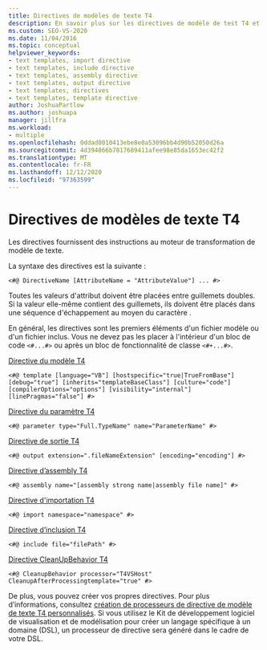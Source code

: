 ```yaml
---
title: Directives de modèles de texte T4
description: En savoir plus sur les directives de modèle de test T4 et la façon dont elles fournissent des instructions au moteur de transformation de modèle de texte.
ms.custom: SEO-VS-2020
ms.date: 11/04/2016
ms.topic: conceptual
helpviewer_keywords:
- text templates, import directive
- text templates, include directive
- text templates, assembly directive
- text templates, output directive
- text templates, directives
- text templates, template directive
author: JoshuaPartlow
ms.author: joshuapa
manager: jillfra
ms.workload:
- multiple
ms.openlocfilehash: 0ddad0010413ebe8e0a53096bb4d90b52050d26a
ms.sourcegitcommit: 4d394866b7817689411afee98e85da1653ec42f2
ms.translationtype: MT
ms.contentlocale: fr-FR
ms.lasthandoff: 12/12/2020
ms.locfileid: "97363599"
---
```

# <a name="t4-text-template-directives"></a>Directives de modèles de texte T4

Les directives fournissent des instructions au moteur de transformation de modèle de texte.

La syntaxe des directives est la suivante :

```
<#@ DirectiveName [AttributeName = "AttributeValue"] ... #>
```

Toutes les valeurs d'attribut doivent être placées entre guillemets doubles. Si la valeur elle-même contient des guillemets, ils doivent être placés dans une séquence d'échappement au moyen du caractère \.

En général, les directives sont les premiers éléments d'un fichier modèle ou d'un fichier inclus. Vous ne devez pas les placer à l'intérieur d'un bloc de code `<#...#>` ou après un bloc de fonctionnalité de classe `<#+...#>`.

[Directive du modèle T4](../modeling/t4-template-directive.md)

```
<#@ template [language="VB"] [hostspecific="true|TrueFromBase"] [debug="true"] [inherits="templateBaseClass"] [culture="code"] [compilerOptions="options"] [visibility="internal"] [linePragmas="false"] #>
```

[Directive du paramètre T4](../modeling/t4-parameter-directive.md)

```
<#@ parameter type="Full.TypeName" name="ParameterName" #>
```

[Directive de sortie T4](../modeling/t4-output-directive.md)

```
<#@ output extension=".fileNameExtension" [encoding="encoding"] #>
```

[Directive d’assembly T4](../modeling/t4-assembly-directive.md)

```
<#@ assembly name="[assembly strong name|assembly file name]" #>
```

[Directive d'importation T4](../modeling/t4-import-directive.md)

```
<#@ import namespace="namespace" #>
```

[Directive d’inclusion T4](../modeling/t4-include-directive.md)

```
<#@ include file="filePath" #>
```

[Directive CleanUpBehavior T4](../modeling/t4-cleanupbehavior-directive.md)

```
<#@ CleanupBehavior processor="T4VSHost" CleanupAfterProcessingtemplate="true" #>
```

De plus, vous pouvez créer vos propres directives. Pour plus d’informations, consultez [création de processeurs de directive de modèle de texte T4 personnalisés](../modeling/creating-custom-t4-text-template-directive-processors.md). Si vous utilisez le Kit de développement logiciel de visualisation et de modélisation pour créer un langage spécifique à un domaine (DSL), un processeur de directive sera généré dans le cadre de votre DSL.

